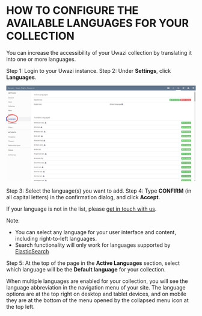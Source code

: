# HOW TO CONFIGURE THE AVAILABLE LANGUAGES FOR YOUR COLLECTION 

You can increase the accessibility of your Uwazi collection by translating it into one or more languages.

Step 1: Login to your Uwazi instance.
Step 2: Under **Settings**, click **Languages**.

![](images/image_90.png)

Step 3: Select the language(s) you want to add.
Step 4: Type **CONFIRM** (in all capital letters) in the confirmation dialog, and click **Accept**.

If your language is not in the list, please [get in touch with us](https://www.uwazi.io/contact/).

Note:
-   You can select any language for your user interface and content, including right-to-left languages.
-   Search functionality will only work for languages supported by [ElasticSearch](https://www.elastic.co/guide/en/elasticsearch/reference/current/analysis-lang-analyzer.html)

Step 5: At the top of the page in the **Active Languages** section, select which language will be the **Default language** for your collection.

When multiple languages are enabled for your collection, you will see the language abbreviation in the navigation menu of your site. The language options are at the top right on desktop and tablet devices, and on mobile they are at the bottom of the menu opened by the collapsed menu icon at the top left.
